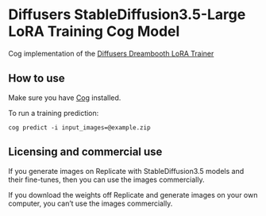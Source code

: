# Diffusers StableDiffusion3.5-Large LoRA Training Cog Model

Cog implementation of the [Diffusers Dreambooth LoRA Trainer](https://github.com/huggingface/diffusers/blob/main/examples/dreambooth/README_sd3.md)

## How to use

Make sure you have [Cog](https://github.com/replicate/cog) installed.

To run a training prediction:

    cog predict -i input_images=@example.zip


## Licensing and commercial use

If you generate images on Replicate with StableDiffusion3.5 models and their fine-tunes, then you can use the images commercially.

If you download the weights off Replicate and generate images on your own computer, you can’t use the images commercially.